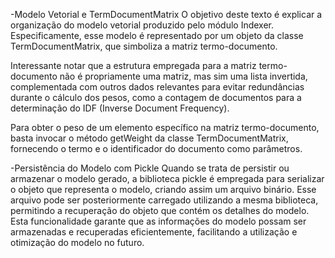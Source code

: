 -Modelo Vetorial e TermDocumentMatrix
O objetivo deste texto é explicar a organização do modelo vetorial produzido pelo módulo Indexer. Especificamente, esse modelo é representado por um objeto da classe TermDocumentMatrix, que simboliza a matriz termo-documento.

Interessante notar que a estrutura empregada para a matriz termo-documento não é propriamente uma matriz, mas sim uma lista invertida, complementada com outros dados relevantes para evitar redundâncias durante o cálculo dos pesos, como a contagem de documentos para a determinação do IDF (Inverse Document Frequency).

Para obter o peso de um elemento específico na matriz termo-documento, basta invocar o método getWeight da classe TermDocumentMatrix, fornecendo o termo e o identificador do documento como parâmetros.

-Persistência do Modelo com Pickle
Quando se trata de persistir ou armazenar o modelo gerado, a biblioteca pickle é empregada para serializar o objeto que representa o modelo, criando assim um arquivo binário. Esse arquivo pode ser posteriormente carregado utilizando a mesma biblioteca, permitindo a recuperação do objeto que contém os detalhes do modelo. Esta funcionalidade garante que as informações do modelo possam ser armazenadas e recuperadas eficientemente, facilitando a utilização e otimização do modelo no futuro.